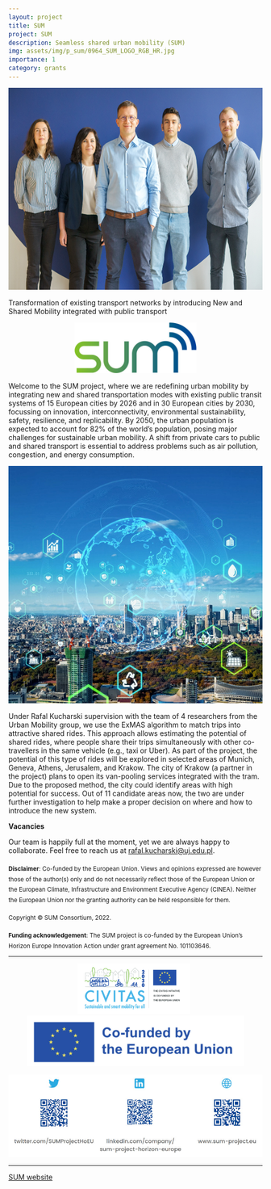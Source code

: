 ```yaml
---
layout: project
title: SUM
project: SUM
description: Seamless shared urban mobility (SUM)
img: assets/img/p_sum/0964_SUM_LOGO_RGB_HR.jpg
importance: 1
category: grants
---
```


<p align="center">
<img src="/./assets/img/p_sum/team_sum.jpg" alt="drawing" height="400"/>
</p>

Transformation of existing transport networks by introducing New and Shared Mobility integrated with public transport
<p align="center">
<img src="/./assets/img/p_sum/0964_SUM_LOGO_RGB_HR.jpg" alt="drawing" height="100"/>
</p>

Welcome to the SUM project, where we are redefining urban mobility by integrating new and shared transportation modes with existing public transit systems of 15 European cities by 2026 and in 30 European cities by 2030, focussing on innovation, interconnectivity, environmental sustainability, safety, resilience, and replicability. By 2050, the urban population is expected to account for 82% of the world’s population, posing major challenges for sustainable urban mobility. A shift from private cars to public and shared transport is essential to address problems such as air pollution, congestion, and energy consumption.

<p align="center">
<img src="/./assets/img/p_sum/illustration.jpg" alt="drawing" height="470"/>
</p>

Under Rafal Kucharski supervision with the team of 4 researchers from the Urban Mobility group, we use the ExMAS algorithm to match trips into attractive shared rides. This approach allows estimating the potential of shared rides, where people share their trips simultaneously with other co-travellers in the same vehicle (e.g., taxi or Uber). As part of the project, the potential of this type of rides will be explored in selected areas of Munich, Geneva, Athens, Jerusalem, and Krakow. The city of Krakow (a partner in the project) plans to open its van-pooling services integrated with the tram. Due to the proposed method, the city could identify areas with high potential for success. Out of 11 candidate areas now, the two are under further investigation to help make a proper decision on where and how to introduce the new system.

**Vacancies**

Our team is happily full at the moment, yet we are always happy to collaborate. Feel free to reach us at rafal.kucharski@uj.edu.pl.

<sub>**Disclaimer**: Co-funded by the European Union. Views and opinions expressed are however those of the author(s) only and  do  not  necessarily  reflect  those  of  the  European  Union  or  the  European  Climate,  Infrastructure  and  Environment Executive Agency (CINEA). Neither the European Union nor the granting authority can be held responsible for them.</sub>

<sub>Copyright © SUM Consortium, 2022.</sub>

<sub>**Funding acknowledgement**: The SUM project is co-funded by the European Union’s Horizon Europe Innovation Action under grant agreement No. 101103646.</sub>

----

<p align="center">
<img src="/./assets/img/p_sum/sum_1.jpg" alt="drawing" height="100"/>&nbsp;&nbsp;<img src="/./assets/img/p_sum/sum_2.jpg" alt="drawing" height="100"/>
</p>

<p align="center">
<img src="/./assets/img/p_sum/sum_qr.jpg" alt="drawing"/>
</p>

----

[SUM website](https://www.sum-project.eu)
